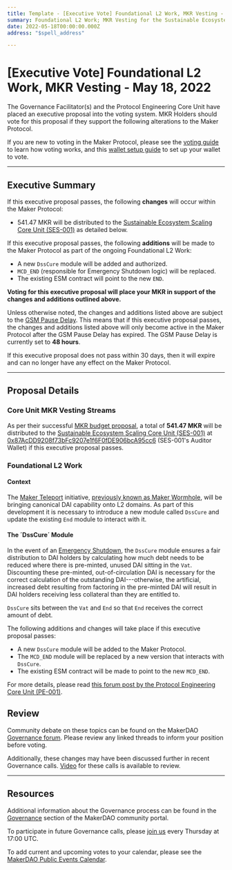 ```yaml
---
title: Template - [Executive Vote] Foundational L2 Work, MKR Vesting - May 18, 2022
summary: Foundational L2 Work; MKR Vesting for the Sustainable Ecosystem Scaling Core Unit (SES-001).
date: 2022-05-18T00:00:00.000Z
address: "$spell_address"

---
```

# [Executive Vote] Foundational L2 Work, MKR Vesting - May 18, 2022

The Governance Facilitator(s) and the Protocol Engineering Core Unit have placed an executive proposal into the voting system. MKR Holders should vote for this proposal if they support the following alterations to the Maker Protocol.

If you are new to voting in the Maker Protocol, please see the [voting guide](https://community-development.makerdao.com/en/learn/governance/how-voting-works/) to learn how voting works, and this [wallet setup guide](https://community-development.makerdao.com/en/learn/governance/voting-setup/) to set up your wallet to vote.

---

## Executive Summary

If this executive proposal passes, the following **changes** will occur within the Maker Protocol:
- 541.47 MKR will be distributed to the [Sustainable Ecosystem Scaling Core Unit (SES-001)](https://mips.makerdao.com/mips/details/MIP39c2SP10) as detailed below.

If this executive proposal passes, the following **additions** will be made to the Maker Protocol as part of the ongoing Foundational L2 Work:
- A new `DssCure` module will be added and authorized.
- `MCD_END` (responsible for Emergency Shutdown logic) will be replaced.
- The existing ESM contract will point to the new `END`.

**Voting for this executive proposal will place your MKR in support of the changes and additions outlined above.**

Unless otherwise noted, the changes and additions listed above are subject to the [GSM Pause Delay](https://manual.makerdao.com/parameter-index/core/param-gsm-pause-delay). This means that if this executive proposal passes, the changes and additions listed above will only become active in the Maker Protocol after the GSM Pause Delay has expired. The GSM Pause Delay is currently set to **48 hours**.

If this executive proposal does not pass within 30 days, then it will expire and can no longer have any effect on the Maker Protocol.

---

## Proposal Details

### Core Unit MKR Vesting Streams

As per their successful [MKR budget proposal](https://mips.makerdao.com/mips/details/MIP40c3SP17), a total of **541.47 MKR** will be distributed to the [Sustainable Ecosystem Scaling Core Unit (SES-001)](https://mips.makerdao.com/mips/details/MIP39c2SP10) at [0x87AcDD9208f73bFc9207e1f6F0fDE906bcA95cc6](http://etherscan.io/address/0x87AcDD9208f73bFc9207e1f6F0fDE906bcA95cc6) (SES-001's Auditor Wallet) if this executive proposal passes.

### Foundational L2 Work

#### Context

The [Maker Teleport](https://forum.makerdao.com/t/introducing-maker-wormhole/11550) initiative, [previously known as Maker Wormhole](https://forum.makerdao.com/t/maker-wormhole-new-name-maker-teleport/15115), will be bringing canonical DAI capability onto L2 domains. As part of this development it is necessary to introduce a new module called `DssCure` and update the existing `End` module to interact with it.

#### The ´DssCure´ Module

In the event of an [Emergency Shutdown](https://docs.makerdao.com/smart-contract-modules/shutdown), the `DssCure` module ensures a fair distribution to DAI holders by calculating how much debt needs to be reduced where there is pre-minted, unused DAI sitting in the `Vat`. Discounting these pre-minted, out-of-circulation DAI is necessary for the correct calculation of the outstanding DAI---otherwise, the artificial, increased debt resulting from factoring in the pre-minted DAI will result in DAI holders receiving less collateral than they are entitled to.

`DssCure` sits between the `Vat` and `End` so that `End` receives the correct amount of debt.

The following additions and changes will take place if this executive proposal passes:
- A new `DssCure` module will be added to the Maker Protocol.
- The `MCD_END` module will be replaced by a new version that interacts with `DssCure`.
- The existing ESM contract will be made to point to the new `MCD_END`.

For more details, please read [this forum post by the Protocol Engineering Core Unit (PE-001)](https://forum.makerdao.com/t/wednesday-18th-may-executive-dsscure-technical-enhancement/15175).

## Review

Community debate on these topics can be found on the MakerDAO [Governance forum](https://forum.makerdao.com/). Please review any linked threads to inform your position before voting.

Additionally, these changes may have been discussed further in recent Governance calls. [Video](https://www.youtube.com/playlist?list=PLLzkWCj8ywWNq5-90-Id6VPSsrk4OWVan) for these calls is available to review.

---

## Resources

Additional information about the Governance process can be found in the [Governance](https://community-development.makerdao.com/en/learn/governance) section of the MakerDAO community portal.

To participate in future Governance calls, please [join us](https://github.com/makerdao/community/tree/master/governance/governance-and-risk-meetings) every Thursday at 17:00 UTC.

To add current and upcoming votes to your calendar, please see the [MakerDAO Public Events Calendar](https://calendar.google.com/calendar/embed?src=makerdao.com_3efhm2ghipksegl009ktniomdk%40group.calendar.google.com&ctz=UTC&mode=week&showCalendars=0&showPrint=0).

